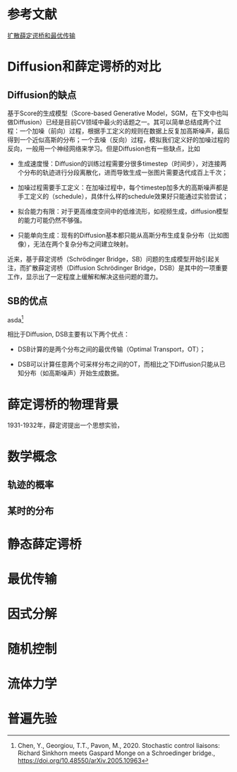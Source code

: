 # 参考文献

[扩散薛定谔桥和最优传输](https://zhuanlan.zhihu.com/p/690392523)



# Diffusion和薛定谔桥的对比

## Diffusion的缺点

基于Score的生成模型（Score-based Generative Model，SGM，在下文中也叫做Diffusion）已经是目前CV领域中最火的话题之一。其可以简单总结成两个过程：一个加噪（前向）过程，根据手工定义的规则在数据上反复加高斯噪声，最后得到一个近似高斯的分布；一个去噪（反向）过程，模拟我们定义好的加噪过程的反向，一般用一个神经网络来学习。但是Diffusion也有一些缺点，比如

- 生成速度慢：Diffusion的训练过程需要分很多timestep（时间步），对连接两个分布的轨迹进行分段离散化，进而导致生成一张图片需要迭代成百上千次；

- 加噪过程需要手工定义：在加噪过程中，每个timestep加多大的高斯噪声都是手工定义的（schedule），具体什么样的schedule效果好只能通过实验尝试；

- 拟合能力有限：对于更高维度空间中的低维流形，如视频生成，diffusion模型的能力可能仍然不够强。

- 只能单向生成：现有的Diffusion基本都只能从高斯分布生成复杂分布（比如图像），无法在两个复杂分布之间建立映射。

近来，基于薛定谔桥（Schrödinger Bridge，SB）问题的生成模型开始引起关注，而扩散薛定谔桥（Diffusion Schrödinger Bridge，DSB）是其中的一项重要工作，显示出了一定程度上缓解和解决这些问题的潜力。

## SB的优点

asda[^liaisons]

[^liaisons]:  Chen, Y., Georgiou, T.T., Pavon, M., 2020. Stochastic control liaisons: Richard Sinkhorn meets Gaspard Monge on a Schroedinger bridge., https://doi.org/10.48550/arXiv.2005.10963

相比于Diffusion, DSB主要有以下两个优点：

- DSB计算的是两个分布之间的最优传输（Optimal Transport，OT）；

- DSB可以计算任意两个可采样分布之间的OT，而相比之下Diffusion只能从已知分布（如高斯噪声）开始生成数据。

# 薛定谔桥的物理背景

1931-1932年，薛定谔提出一个思想实验，

# 数学概念

## 轨迹的概率

## 某时的分布

# 静态薛定谔桥

# 最优传输

# 因式分解

# 随机控制

# 流体力学

# 普遍先验


